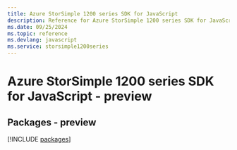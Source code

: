 ```yaml
---
title: Azure StorSimple 1200 series SDK for JavaScript
description: Reference for Azure StorSimple 1200 series SDK for JavaScript
ms.date: 09/25/2024
ms.topic: reference
ms.devlang: javascript
ms.service: storsimple1200series
---
```

# Azure StorSimple 1200 series SDK for JavaScript - preview
## Packages - preview
[!INCLUDE [packages](storsimple-1200-series-index.md)]